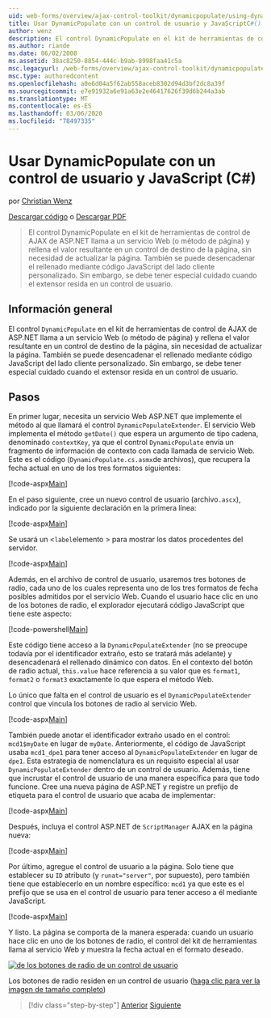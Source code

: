 ```yaml
---
uid: web-forms/overview/ajax-control-toolkit/dynamicpopulate/using-dynamicpopulate-with-a-user-control-and-javascript-cs
title: Usar DynamicPopulate con un control de usuario y JavaScriptC#() | Microsoft Docs
author: wenz
description: El control DynamicPopulate en el kit de herramientas de control de AJAX de ASP.NET llama a un servicio Web (o método de página) y rellena el valor resultante en un control de destino en t...
ms.author: riande
ms.date: 06/02/2008
ms.assetid: 38ac8250-8854-444c-b9ab-8998faa41c5a
msc.legacyurl: /web-forms/overview/ajax-control-toolkit/dynamicpopulate/using-dynamicpopulate-with-a-user-control-and-javascript-cs
msc.type: authoredcontent
ms.openlocfilehash: a0e6d04a5f62ab558aceb8302d94d3bf2dc8a39f
ms.sourcegitcommit: e7e91932a6e91a63e2e46417626f39d6b244a3ab
ms.translationtype: MT
ms.contentlocale: es-ES
ms.lasthandoff: 03/06/2020
ms.locfileid: "78497335"
---
```

# <a name="using-dynamicpopulate-with-a-user-control-and-javascript-c"></a>Usar DynamicPopulate con un control de usuario y JavaScript (C#)

por [Christian Wenz](https://github.com/wenz)

[Descargar código](https://download.microsoft.com/download/d/8/f/d8f2f6f9-1b7c-46ad-9252-e1fc81bdea3e/dynamicpopulate2.cs.zip) o [Descargar PDF](https://download.microsoft.com/download/b/6/a/b6ae89ee-df69-4c87-9bfb-ad1eb2b23373/dynamicpopulate2CS.pdf)

> El control DynamicPopulate en el kit de herramientas de control de AJAX de ASP.NET llama a un servicio Web (o método de página) y rellena el valor resultante en un control de destino de la página, sin necesidad de actualizar la página. También se puede desencadenar el rellenado mediante código JavaScript del lado cliente personalizado. Sin embargo, se debe tener especial cuidado cuando el extensor resida en un control de usuario.

## <a name="overview"></a>Información general

El control `DynamicPopulate` en el kit de herramientas de control de AJAX de ASP.NET llama a un servicio Web (o método de página) y rellena el valor resultante en un control de destino de la página, sin necesidad de actualizar la página. También se puede desencadenar el rellenado mediante código JavaScript del lado cliente personalizado. Sin embargo, se debe tener especial cuidado cuando el extensor resida en un control de usuario.

## <a name="steps"></a>Pasos

En primer lugar, necesita un servicio Web ASP.NET que implemente el método al que llamará el control `DynamicPopulateExtender`. El servicio Web implementa el método `getDate()` que espera un argumento de tipo cadena, denominado `contextKey`, ya que el control `DynamicPopulate` envía un fragmento de información de contexto con cada llamada de servicio Web. Este es el código (`DynamicPopulate.cs.asmx`de archivos), que recupera la fecha actual en uno de los tres formatos siguientes:

[!code-aspx[Main](using-dynamicpopulate-with-a-user-control-and-javascript-cs/samples/sample1.aspx)]

En el paso siguiente, cree un nuevo control de usuario (archivo`.ascx`), indicado por la siguiente declaración en la primera línea:

[!code-aspx[Main](using-dynamicpopulate-with-a-user-control-and-javascript-cs/samples/sample2.aspx)]

Se usará un &lt;`label`elemento &gt; para mostrar los datos procedentes del servidor.

[!code-aspx[Main](using-dynamicpopulate-with-a-user-control-and-javascript-cs/samples/sample3.aspx)]

Además, en el archivo de control de usuario, usaremos tres botones de radio, cada uno de los cuales representa uno de los tres formatos de fecha posibles admitidos por el servicio Web. Cuando el usuario hace clic en uno de los botones de radio, el explorador ejecutará código JavaScript que tiene este aspecto:

[!code-powershell[Main](using-dynamicpopulate-with-a-user-control-and-javascript-cs/samples/sample4.ps1)]

Este código tiene acceso a la `DynamicPopulateExtender` (no se preocupe todavía por el identificador extraño, esto se tratará más adelante) y desencadenará el rellenado dinámico con datos. En el contexto del botón de radio actual, `this.value` hace referencia a su valor que es `format1`, `format2` o `format3` exactamente lo que espera el método Web.

Lo único que falta en el control de usuario es el `DynamicPopulateExtender` control que vincula los botones de radio al servicio Web.

[!code-aspx[Main](using-dynamicpopulate-with-a-user-control-and-javascript-cs/samples/sample5.aspx)]

También puede anotar el identificador extraño usado en el control: `mcd1$myDate` en lugar de `myDate`. Anteriormente, el código de JavaScript usaba `mcd1_dpe1` para tener acceso al `DynamicPopulateExtender` en lugar de `dpe1`. Esta estrategia de nomenclatura es un requisito especial al usar `DynamicPopulateExtender` dentro de un control de usuario. Además, tiene que incrustar el control de usuario de una manera específica para que todo funcione. Cree una nueva página de ASP.NET y registre un prefijo de etiqueta para el control de usuario que acaba de implementar:

[!code-aspx[Main](using-dynamicpopulate-with-a-user-control-and-javascript-cs/samples/sample6.aspx)]

Después, incluya el control ASP.NET de `ScriptManager` AJAX en la página nueva:

[!code-aspx[Main](using-dynamicpopulate-with-a-user-control-and-javascript-cs/samples/sample7.aspx)]

Por último, agregue el control de usuario a la página. Solo tiene que establecer su `ID` atributo (y `runat="server"`, por supuesto), pero también tiene que establecerlo en un nombre específico: `mcd1` ya que este es el prefijo que se usa en el control de usuario para tener acceso a él mediante JavaScript.

[!code-aspx[Main](using-dynamicpopulate-with-a-user-control-and-javascript-cs/samples/sample8.aspx)]

Y listo. La página se comporta de la manera esperada: cuando un usuario hace clic en uno de los botones de radio, el control del kit de herramientas llama al servicio Web y muestra la fecha actual en el formato deseado.

[![de los botones de radio de un control de usuario](using-dynamicpopulate-with-a-user-control-and-javascript-cs/_static/image2.png)](using-dynamicpopulate-with-a-user-control-and-javascript-cs/_static/image1.png)

Los botones de radio residen en un control de usuario ([haga clic para ver la imagen de tamaño completo](using-dynamicpopulate-with-a-user-control-and-javascript-cs/_static/image3.png))

> [!div class="step-by-step"]
> [Anterior](dynamically-populating-a-control-using-javascript-code-cs.md)
> [Siguiente](dynamically-populating-a-control-vb.md)
